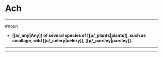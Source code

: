 # Ach
---
#noun
- **[[a/_any|Any]] of several species of [[p/_plants|plants]], such as smallage, wild [[c/_celery|celery]], [[p/_parsley|parsley]].**
---
---
